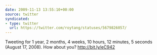 ```yaml
---
date: 2009-11-13 13:55:10+00:00
source: twitter
syndicated:
- type: twitter
  url: https://twitter.com/roytang/statuses/5679826057/
---
```


Tweeting for 1 year, 2 months, 4 weeks, 10 hours, 12 minutes, 5 seconds (August 17, 2008). How about you? http://bit.ly/eC942